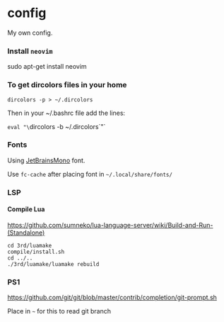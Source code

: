 # config
My own config.

### Install `neovim`
sudo apt-get install neovim

### To get dircolors files in your home
`dircolors -p > ~/.dircolors`

Then in your ~/.bashrc file add the lines:

`eval "\`dircolors -b ~/.dircolors\`"`

### Fonts
Using [JetBrainsMono](https://www.jetbrains.com/lp/mono/) font.

Use `fc-cache` after placing font in `~/.local/share/fonts/`

### LSP
#### Compile Lua
https://github.com/sumneko/lua-language-server/wiki/Build-and-Run-(Standalone)

```
cd 3rd/luamake
compile/install.sh
cd ../..
./3rd/luamake/luamake rebuild
```

### PS1
https://github.com/git/git/blob/master/contrib/completion/git-prompt.sh

Place in `~` for this to read git branch
